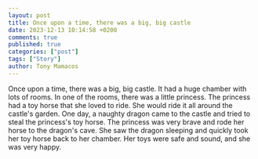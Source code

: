 ```yaml
---
layout: post
title: Once upon a time, there was a big, big castle
date: 2023-12-13 10:14:58 +0200
comments: true
published: true
categories: ["post"]
tags: ["Story"]
author: Tony Mamacos
---
```

Once upon a time, there was a big, big castle. It had a huge chamber with lots of rooms. In one of the rooms, there was a little princess.
The princess had a toy horse that she loved to ride. She would ride it all around the castle's garden. One day, a naughty dragon came to the castle and tried to steal the princess's toy horse.
The princess was very brave and rode her horse to the dragon's cave. She saw the dragon sleeping and quickly took her toy horse back to her chamber. Her toys were safe and sound, and she was very happy.
